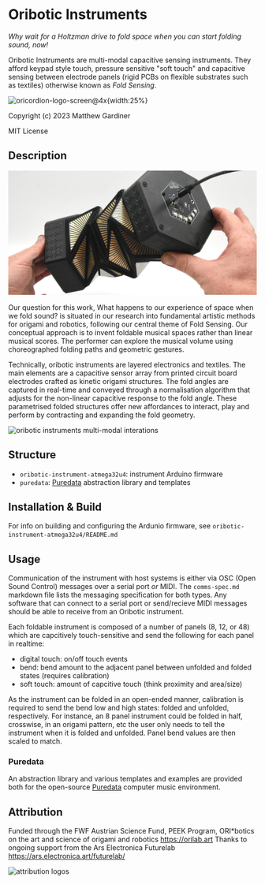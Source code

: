 Oribotic Instruments
====================

_Why wait for a Holtzman drive to fold space when you can start folding sound, now!_

Oribotic Instruments are multi-modal capacitive sensing instruments. They afford keypad style touch, pressure sensitive "soft touch" and capacitive sensing between electrode panels (rigid PCBs on flexible substrates such as textiles) otherwise known as _Fold Sensing_.

![oricordion-logo-screen@4x](https://github.com/oribotic/oribotic-instruments/assets/6670535/0195ca17-a8ac-4a47-95b8-db6d01232ae0){width:25%}

Copyright (c) 2023 Matthew Gardiner

MIT License

Description
-----------

![oribotic instruments](images/oricordion-in-hand-oribotic-instrumentsmatthew-gardiner_2000x1000.webp)

Our question for this work, What happens to our experience of space when we fold sound? is situated in our research into fundamental artistic methods for origami and robotics, following our central theme of Fold Sensing. Our conceptual approach is to invent foldable musical spaces rather than linear musical scores. The performer can explore the musical volume using choreographed folding paths and geometric gestures. 

Technically, oribotic instruments are layered electronics and textiles. The main elements are a capacitive sensor array from printed circuit board electrodes crafted as kinetic origami structures. The fold angles are captured in real-time and conveyed through a normalisation algorithm that adjusts for the non-linear capacitive response to the fold angle. These parametrised folded structures offer new affordances to interact, play and perform by contracting and expanding the fold geometry.

![oribotic instruments multi-modal interations](images/multi-modal-composite@4x.png)

Structure
---------

* `oribotic-instrument-atmega32u4`: instrument Arduino firmware
* `puredata`: [Puredata](https://puredata.info) abstraction library and templates

Installation & Build
--------------------

For info on building and configuring the Ardunio firmware, see `oribotic-instrument-atmega32u4/README.md`

Usage
-----

Communication of the instrument with host systems is either via OSC (Open Sound Control) messages over a serial port *or* MIDI. The `comms-spec.md` markdown file lists the messaging specification for both types. Any software that can connect to a serial port or send/recieve MIDI messages should be able to receive from an Oribotic instrument.

Each foldable instrument is composed of a number of panels (8, 12, or 48) which are capcitively touch-sensitive and send the following for each panel in realtime:
* digital touch: on/off touch events
* bend: bend amount to the adjacent panel between unfolded and folded states (requires calibration)
* soft touch: amount of capcitive touch (think proximity and area/size)

As the instrument can be folded in an open-ended manner, calibration is required to send the bend low and high states: folded and unfolded, respectively. For instance, an 8 panel instrument could be folded in half, crosswise, in an origami pattern, etc the user only needs to tell the instrument when it is folded and unfolded. Panel bend values are then scaled to match.

### Puredata

An abstraction library and various templates and examples are provided both for the open-source [Puredata](https://puredata.info) computer music environment. 

Attribution
-----------

Funded through the FWF Austrian Science Fund, PEEK Program, ORI*botics on the art and science of origami and robotics https://orilab.art
Thanks to ongoing support from the Ars Electronica Futurelab https://ars.electronica.art/futurelab/

![attribution logos](https://github.com/oribotic/oribotic-instruments/assets/6670535/1b0b8847-12c4-4f32-a9cf-da88fbb42927)


